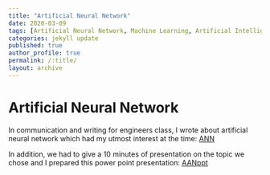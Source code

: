 ```yaml
---
title: "Artificial Neural Network"
date: 2020-03-09
tags: [Artificial Neural Network, Machine Learning, Artificial Intelligence]
categories: jekyll update
published: true
author_profile: true
permalink: /:title/
layout: archive
---
```

# Artificial Neural Network
In communication and writing for engineers class, I wrote about artificial neural network which had my utmost interest at the time: [ANN](https://drive.google.com/file/d/1QZY6ViE2c3ncuC7nnn1qkWGvJikDFQ5K/view?usp=sharing)

In addition, we had to give a 10 minutes of presentation on the topic we chose and I prepared this power point presentation: [AANppt](https://drive.google.com/file/d/1dD6M-iIJtJcS9BmS2lHe7khpKFslsMYb/view?usp=sharing)